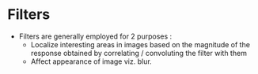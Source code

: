 <h1> Filters </h1>

- Filters are generally employed for 2 purposes :
    - Localize interesting areas in images based on the magnitude of the response obtained by correlating / convoluting the filter with them
    - Affect appearance of image viz. blur.